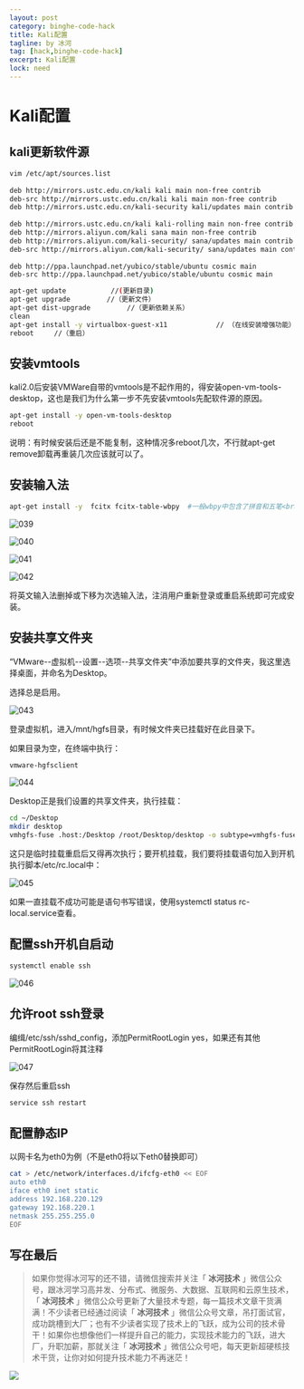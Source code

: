 ```yaml
---
layout: post
category: binghe-code-hack
title: Kali配置
tagline: by 冰河
tag: [hack,binghe-code-hack]
excerpt: Kali配置
lock: need
---
```


# Kali配置

## kali更新软件源

```bash
vim /etc/apt/sources.list
 
deb http://mirrors.ustc.edu.cn/kali kali main non-free contrib
deb-src http://mirrors.ustc.edu.cn/kali kali main non-free contrib
deb http://mirrors.ustc.edu.cn/kali-security kali/updates main contrib non-free
 
deb http://mirrors.ustc.edu.cn/kali kali-rolling main non-free contrib
deb http://mirrors.aliyun.com/kali sana main non-free contrib
deb http://mirrors.aliyun.com/kali-security/ sana/updates main contrib non-free
deb-src http://mirrors.aliyun.com/kali-security/ sana/updates main contrib non-free
 
deb http://ppa.launchpad.net/yubico/stable/ubuntu cosmic main
deb-src http://ppa.launchpad.net/yubico/stable/ubuntu cosmic main

apt-get update           //(更新目录)
apt-get upgrade         //（更新文件）
apt-get dist-upgrade         //（更新依赖关系）
clean
apt-get install -y virtualbox-guest-x11            // （在线安装增强功能）
reboot     //（重启）
```

## 安装vmtools

kali2.0后安装VMWare自带的vmtools是不起作用的，得安装open-vm-tools-desktop，这也是我们为什么第一步不先安装vmtools先配软件源的原因。

```bash
apt-get install -y open-vm-tools-desktop
reboot
```

 说明：有时候安装后还是不能复制，这种情况多reboot几次，不行就apt-get remove卸载再重装几次应该就可以了。

## 安装输入法

```bash
apt-get install -y  fcitx fcitx-table-wbpy  #一般wbpy中包含了拼音和五笔<br>apt-get install -y fcitx-table-wubi         #如果wbpy中没有五笔则再安装这个包
```

![039](https://binghe.gitcode.host/assets/images/hack/2022-04-17-039.png)



![040](https://binghe.gitcode.host/assets/images/hack/2022-04-17-040.png)



![041](https://binghe.gitcode.host/assets/images/hack/2022-04-17-041.png)



![042](https://binghe.gitcode.host/assets/images/hack/2022-04-17-042.png)



将英文输入法删掉或下移为次选输入法，注消用户重新登录或重启系统即可完成安装。

## 安装共享文件夹

“VMware--虚拟机--设置--选项--共享文件夹”中添加要共享的文件夹，我这里选择桌面，并命名为Desktop。

选择总是启用。

![043](https://binghe.gitcode.host/assets/images/hack/2022-04-17-043.png)

登录虚拟机，进入/mnt/hgfs目录，有时候文件夹已挂载好在此目录下。

如果目录为空，在终端中执行：

```bash
vmware-hgfsclient
```

![044](https://binghe.gitcode.host/assets/images/hack/2022-04-17-044.png)

Desktop正是我们设置的共享文件夹，执行挂载：

```bash
cd ~/Desktop
mkdir desktop
vmhgfs-fuse .host:/Desktop /root/Desktop/desktop -o subtype=vmhgfs-fuse,allow_other
```

 这只是临时挂载重启后又得再次执行；要开机挂载，我们要将挂载语句加入到开机执行脚本/etc/rc.local中：

![045](https://binghe.gitcode.host/assets/images/hack/2022-04-17-045.png)

如果一直挂载不成功可能是语句书写错误，使用systemctl status rc-local.service查看。

## 配置ssh开机自启动

```bash
systemctl enable ssh
```

![046](https://binghe.gitcode.host/assets/images/hack/2022-04-17-046.png)

## 允许root ssh登录

编缉/etc/ssh/sshd_config，添加PermitRootLogin yes，如果还有其他PermitRootLogin将其注释

![047](https://binghe.gitcode.host/assets/images/hack/2022-04-17-047.png)

保存然后重启ssh

```bash
service ssh restart 
```

## 配置静态IP

以网卡名为eth0为例（不是eth0将以下eth0替换即可）

```bash
cat > /etc/network/interfaces.d/ifcfg-eth0 << EOF
auto eth0
iface eth0 inet static
address 192.168.220.129
gateway 192.168.220.1
netmask 255.255.255.0
EOF
```

## 写在最后

> 如果你觉得冰河写的还不错，请微信搜索并关注「 **冰河技术** 」微信公众号，跟冰河学习高并发、分布式、微服务、大数据、互联网和云原生技术，「 **冰河技术** 」微信公众号更新了大量技术专题，每一篇技术文章干货满满！不少读者已经通过阅读「 **冰河技术** 」微信公众号文章，吊打面试官，成功跳槽到大厂；也有不少读者实现了技术上的飞跃，成为公司的技术骨干！如果你也想像他们一样提升自己的能力，实现技术能力的飞跃，进大厂，升职加薪，那就关注「 **冰河技术** 」微信公众号吧，每天更新超硬核技术干货，让你对如何提升技术能力不再迷茫！


![](https://img-blog.csdnimg.cn/20200906013715889.png)